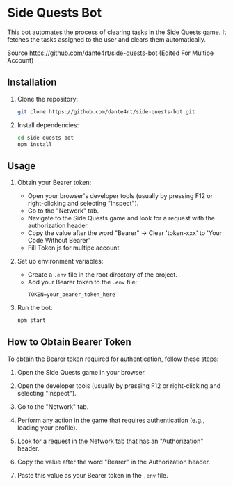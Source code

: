 # Side Quests Bot

This bot automates the process of clearing tasks in the Side Quests game. It fetches the tasks assigned to the user and clears them automatically.

Source https://github.com/dante4rt/side-quests-bot (Edited For Multipe Account)
## Installation

1. Clone the repository:

   ```sh
   git clone https://github.com/dante4rt/side-quests-bot.git
   ```

2. Install dependencies:
   ```sh
   cd side-quests-bot
   npm install
   ```

## Usage

1. Obtain your Bearer token:

   - Open your browser's developer tools (usually by pressing F12 or right-clicking and selecting "Inspect").
   - Go to the "Network" tab.
   - Navigate to the Side Quests game and look for a request with the authorization header.
   - Copy the value after the word "Bearer" -> Clear 'token-xxx' to 'Your Code Without Bearer' 
   - Fill Token.js for multipe account

2. Set up environment variables:

   - Create a `.env` file in the root directory of the project.
   - Add your Bearer token to the `.env` file:
     ```
     TOKEN=your_bearer_token_here
     ```

3. Run the bot:
   ```sh
   npm start
   ```

## How to Obtain Bearer Token

To obtain the Bearer token required for authentication, follow these steps:

1. Open the Side Quests game in your browser.

2. Open the developer tools (usually by pressing F12 or right-clicking and selecting "Inspect").

3. Go to the "Network" tab.

4. Perform any action in the game that requires authentication (e.g., loading your profile).

5. Look for a request in the Network tab that has an "Authorization" header.

6. Copy the value after the word "Bearer" in the Authorization header.

7. Paste this value as your Bearer token in the `.env` file.

